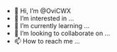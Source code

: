 - 👋 Hi, I’m @OviCWX
- 👀 I’m interested in ...
- 🌱 I’m currently learning ...
- 💞️ I’m looking to collaborate on ...
- 📫 How to reach me ...

<!---
OviCWX/OviCWX is a ✨ special ✨ repository because its `README.md` (this file) appears on your GitHub profile.
You can click the Preview link to take a look at your changes.
--->
